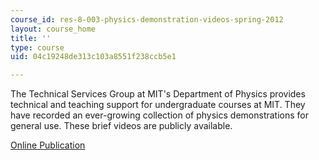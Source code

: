 ```yaml
---
course_id: res-8-003-physics-demonstration-videos-spring-2012
layout: course_home
title: ''
type: course
uid: 04c19248de313c103a8551f238ccb5e1

---
```

The Technical Services Group at MIT's Department of Physics provides technical and teaching support for undergraduate courses at MIT. They have recorded an ever-growing collection of physics demonstrations for general use. These brief videos are publicly available.

[Online Publication](http://tsgphysics.mit.edu/front/)

